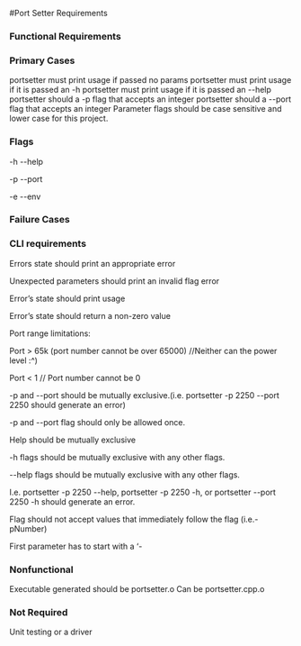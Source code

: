 #Port Setter Requirements




### Functional Requirements


### Primary Cases

  portsetter must print usage if passed no params
  portsetter must print usage if it is passed an -h
  portsetter must print usage if it is passed an --help
  portsetter should a -p flag that accepts an integer
  portsetter should a --port flag that accepts an integer
  Parameter flags should be case sensitive and lower case for this project.

### Flags

  -h --help

  -p --port

  -e --env

### Failure Cases

### CLI requirements

  Errors state should print an appropriate error

  Unexpected parameters should print an invalid flag error

  Error’s state should print usage

  Error’s state should return a  non-zero value

  Port range limitations:

  Port > 65k (port number cannot be over 65000)  //Neither can the power level :^)

  Port < 1 // Port number cannot be 0

  -p and --port should be mutually exclusive.(i.e. portsetter -p 2250 --port 2250 should generate an error)

  -p and --port flag should only be allowed once.

  Help should be mutually exclusive

  -h flags should be mutually exclusive with any other flags.

  --help flags should be mutually exclusive with any other flags.

  I.e. portsetter -p 2250 --help, portsetter -p 2250 -h, or portsetter --port 2250 -h should generate an error.

  Flag should not accept values that immediately follow the flag (i.e.-pNumber)

  First parameter has to start with a ‘-

### Nonfunctional

Executable generated should be portsetter.o
Can be portsetter.cpp.o

### Not Required
  Unit testing or a driver

